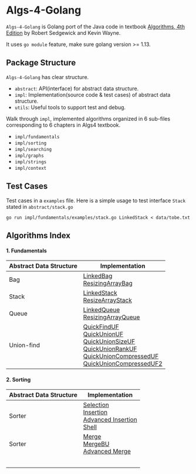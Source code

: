 # Algs-4-Golang

`Algs-4-Golang` is Golang port of the Java code in textbook [Algorithms, 4th Edition](https://algs4.cs.princeton.edu/home/)
by Robert Sedgewick and Kevin Wayne. 

It uses `go module` feature, make sure golang version >= 1.13.

## Package Structure
`Algs-4-Golang` has clear structure.
* `abstract`: API(interface) for abstract data structure.  
* `impl`: Implementation(source code & test cases) of abstract data structure. 
* `utils`: Useful tools to support test and debug.

Walk through `impl`, implemented algorithms organized in 6 sub-files corresponding to 6 chapters in Algs4 textbook.

* `impl/fundamentals`
* `impl/sorting`
* `impl/searching`
* `impl/graphs`
* `impl/strings`
* `impl/context`

## Test Cases
Test cases in a `examples` file. Here is a simple usage to test interface `Stack` stated in `abstract/stack.go`

```
go run impl/fundamentals/examples/stack.go LinkedStack < data/tobe.txt
```
## Algorithms Index

#### 1. Fundamentals

| Abstract Data Structure | Implementation                                               |
| ----------------------- | ------------------------------------------------------------ |
| Bag                     | [LinkedBag](https://github.com/yinyajun/Algs-4-Golang/blob/master/impl/fundamentals/linked_bag.go)<br />[ResizingArrayBag](https://github.com/yinyajun/Algs-4-Golang/blob/master/impl/fundamentals/resizing_array_bag.go) |
| Stack                   | [LinkedStack](https://github.com/yinyajun/Algs-4-Golang/blob/master/impl/fundamentals/linked_stack.go)<br />[ResizeArrayStack](https://github.com/yinyajun/Algs-4-Golang/blob/master/impl/fundamentals/resizing_array_stack.go) |
| Queue                   | [LinkedQueue](https://github.com/yinyajun/Algs-4-Golang/blob/master/impl/fundamentals/linked_queue.go)<br />[ResizingArrayQueue](https://github.com/yinyajun/Algs-4-Golang/blob/master/impl/fundamentals/resizing_array_queue.go)                  |
| Union-find              | [QuickFindUF](https://github.com/yinyajun/Algs-4-Golang/blob/master/impl/fundamentals/quick_find_uf.go)<br />[QuickUnionUF](https://github.com/yinyajun/Algs-4-Golang/blob/master/impl/fundamentals/quick_union_uf.go)<br />[QuickUnionSizeUF](https://github.com/yinyajun/Algs-4-Golang/blob/master/impl/fundamentals/quick_union_size_uf.go)<br />[QuickUnionRankUF](https://github.com/yinyajun/Algs-4-Golang/blob/master/impl/fundamentals/quick_union_rank_uf.go)<br />[QuickUnionCompressedUF](https://github.com/yinyajun/Algs-4-Golang/blob/master/impl/fundamentals/quick_union_compressed_uf.go)<br />[QuickUnionCompressedUF2](https://github.com/yinyajun/Algs-4-Golang/blob/master/impl/fundamentals/quick_union_compressed_uf2.go) |



#### 2. Sorting

| Abstract Data Structure | Implementation                                               |
| ----------------------- | ------------------------------------------------------------ |
| Sorter                  | [Selection](https://github.com/yinyajun/Algs-4-Golang/blob/master/impl/sorting/selection.go)<br />[Insertion](https://github.com/yinyajun/Algs-4-Golang/blob/master/impl/sorting/insertion.go)<br />[Advanced Insertion](https://github.com/yinyajun/Algs-4-Golang/blob/master/impl/sorting/insertion.go)<br />[Shell](https://github.com/yinyajun/Algs-4-Golang/blob/master/impl/sorting/shell.go) |
| Sorter                  | [Merge](https://github.com/yinyajun/Algs-4-Golang/blob/master/impl/sorting/merge.go)<br />[MergeBU](https://github.com/yinyajun/Algs-4-Golang/blob/master/impl/sorting/merge.go)<br />[Advanced Merge](https://github.com/yinyajun/Algs-4-Golang/blob/master/impl/sorting/merge.go)           |
|                         |                                                              |
|                         |                                                              |
|                         |                                                              |
|                         |                                                              |
|                         |                                                              |


